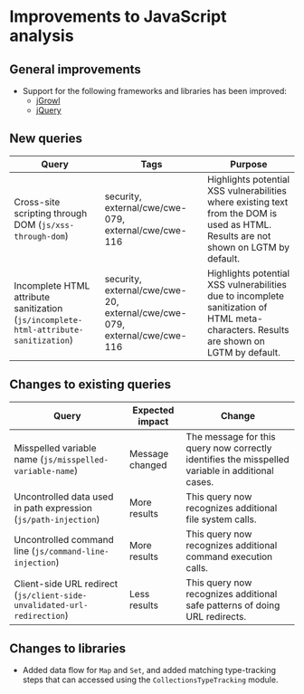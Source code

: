 # Improvements to JavaScript analysis

## General improvements

* Support for the following frameworks and libraries has been improved:
  - [jGrowl](https://github.com/stanlemon/jGrowl)
  - [jQuery](https://jquery.com/)

## New queries

| **Query**                                                                       | **Tags**                                                          | **Purpose**                                                                                                                                                                            |
|---------------------------------------------------------------------------------|-------------------------------------------------------------------|----------------------------------------------------------------------------------------------------------------------------------------------------------------------------------------|
| Cross-site scripting through DOM (`js/xss-through-dom`) | security, external/cwe/cwe-079, external/cwe/cwe-116 | Highlights potential XSS vulnerabilities where existing text from the DOM is used as HTML. Results are not shown on LGTM by default. |
| Incomplete HTML attribute sanitization (`js/incomplete-html-attribute-sanitization`) | security, external/cwe/cwe-20, external/cwe/cwe-079, external/cwe/cwe-116 | Highlights potential XSS vulnerabilities due to incomplete sanitization of HTML meta-characters. Results are shown on LGTM by default. |

## Changes to existing queries

| **Query**                      | **Expected impact**          | **Change**                                                                |
|--------------------------------|------------------------------|---------------------------------------------------------------------------|
| Misspelled variable name (`js/misspelled-variable-name`) | Message changed | The message for this query now correctly identifies the misspelled variable in additional cases. |
| Uncontrolled data used in path expression (`js/path-injection`) | More results | This query now recognizes additional file system calls. |
| Uncontrolled command line (`js/command-line-injection`) | More results | This query now recognizes additional command execution calls. |
| Client-side URL redirect (`js/client-side-unvalidated-url-redirection`) | Less results | This query now recognizes additional safe patterns of doing URL redirects. |

## Changes to libraries

* Added data flow for `Map` and `Set`, and added matching type-tracking steps that can accessed using the `CollectionsTypeTracking` module.
